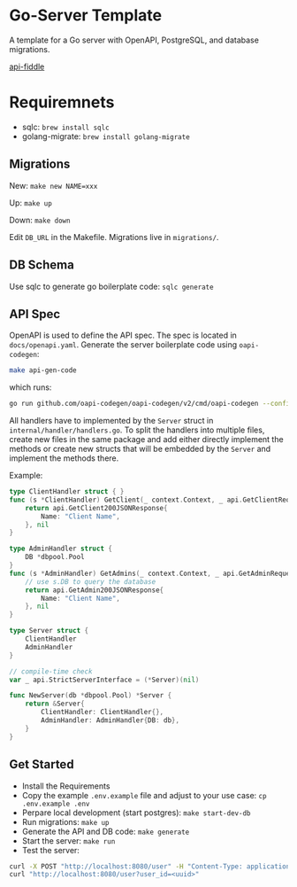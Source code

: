 # Go-Server Template

A template for a Go server with OpenAPI, PostgreSQL, and database migrations.

[api-fiddle](https://api.api-fiddle.com/v1/public/resources/oas_api_3_1/tommys-organization-wzn/yellow-sheep-yssp)

# Requiremnets

- sqlc: `brew install sqlc`
- golang-migrate: `brew install golang-migrate`

## Migrations

New: `make new NAME=xxx`

Up: `make up`

Down: `make down`

Edit `DB_URL` in the Makefile. Migrations live in `migrations/`.

## DB Schema

Use sqlc to generate go boilerplate code: `sqlc generate`

## API Spec

OpenAPI is used to define the API spec. The spec is located in `docs/openapi.yaml`.
Generate the server boilerplate code using `oapi-codegen`:

```bash
make api-gen-code
```

which runs:

```bash
go run github.com/oapi-codegen/oapi-codegen/v2/cmd/oapi-codegen --config=oapi-codegen.yaml docs/openapi.yaml
```

All handlers have to implemented by the `Server` struct in `internal/handler/handlers.go`.
To split the handlers into multiple files, create new files in the same package and add either directly implement the methods or create new structs that will be embedded by the `Server` and implement the methods there.

Example:

```go
type ClientHandler struct { }
func (s *ClientHandler) GetClient(_ context.Context, _ api.GetClientRequestObject) (api.GetClientResponseObject, error) {
	return api.GetClient200JSONResponse{
		Name: "Client Name",
	}, nil
}

type AdminHandler struct {
    DB *dbpool.Pool
}
func (s *AdminHandler) GetAdmins(_ context.Context, _ api.GetAdminRequestObject) (api.GetAdminResponseObject, error) {
    // use s.DB to query the database
	return api.GetAdmin200JSONResponse{
		Name: "Client Name",
	}, nil
}

type Server struct {
    ClientHandler
    AdminHandler
}

// compile-time check
var _ api.StrictServerInterface = (*Server)(nil)

func NewServer(db *dbpool.Pool) *Server {
    return &Server{
        ClientHandler: ClientHandler{},
        AdminHandler: AdminHandler{DB: db},
    }
}
```

## Get Started

- Install the Requirements
- Copy the example `.env.example` file and adjust to your use case: `cp .env.example .env`
- Perpare local development (start postgres): `make start-dev-db`
- Run migrations: `make up`
- Generate the API and DB code: `make generate`
- Start the server: `make run`
- Test the server:

```bash
curl -X POST "http://localhost:8080/user" -H "Content-Type: application/json" -d '{"first_name": "John", "last_name": "Doe", "email": "john.doe@example.com"}'
curl "http://localhost:8080/user?user_id=<uuid>"
```
